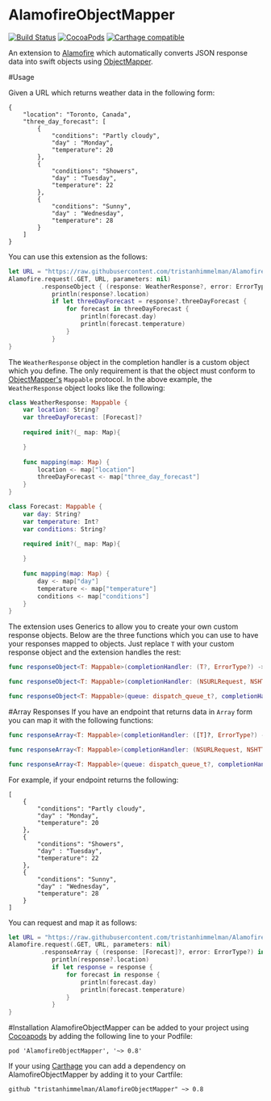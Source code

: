 AlamofireObjectMapper
============
[![Build Status](https://travis-ci.org/tristanhimmelman/AlamofireObjectMapper.svg?branch=master)](https://travis-ci.org/tristanhimmelman/AlamofireObjectMapper)
[![CocoaPods](https://img.shields.io/cocoapods/v/AlamofireObjectMapper.svg)](https://github.com/tristanhimmelman/AlamofireObjectMapper)
[![Carthage compatible](https://img.shields.io/badge/Carthage-compatible-4BC51D.svg?style=flat)](https://github.com/Carthage/Carthage)


An extension to [Alamofire](https://github.com/Alamofire/Alamofire) which automatically converts JSON response data into swift objects using [ObjectMapper](https://github.com/Hearst-DD/ObjectMapper/). 

#Usage

Given a URL which returns weather data in the following form:
```
{
    "location": "Toronto, Canada",    
    "three_day_forecast": [
        { 
            "conditions": "Partly cloudy",
            "day" : "Monday",
            "temperature": 20 
        },
        { 
            "conditions": "Showers",
            "day" : "Tuesday",
            "temperature": 22 
        },
        { 
            "conditions": "Sunny",
            "day" : "Wednesday",
            "temperature": 28 
        }
    ]
}
```

You can use this extension as the follows:
```swift
let URL = "https://raw.githubusercontent.com/tristanhimmelman/AlamofireObjectMapper/d8bb95982be8a11a2308e779bb9a9707ebe42ede/sample_json"
Alamofire.request(.GET, URL, parameters: nil)
         .responseObject { (response: WeatherResponse?, error: ErrorType?) in
            println(response?.location)
            if let threeDayForecast = response?.threeDayForecast {
                for forecast in threeDayForecast {
                    println(forecast.day)
                    println(forecast.temperature)           
                }
            }
}
```

The `WeatherResponse` object in the completion handler is a custom object which you define. The only requirement is that the object must conform to [ObjectMapper's](https://github.com/Hearst-DD/ObjectMapper/) `Mappable` protocol. In the above example, the `WeatherResponse` object looks like the following:

```swift
class WeatherResponse: Mappable {
    var location: String?
    var threeDayForecast: [Forecast]?
    
	required init?(_ map: Map){

	}
    
    func mapping(map: Map) {
        location <- map["location"]
        threeDayForecast <- map["three_day_forecast"]
    }
}

class Forecast: Mappable {
    var day: String?
    var temperature: Int?
    var conditions: String?
    
	required init?(_ map: Map){

	}
    
    func mapping(map: Map) {
        day <- map["day"]
        temperature <- map["temperature"]
        conditions <- map["conditions"]
    }
}
```

The extension uses Generics to allow you to create your own custom response objects. Below are the three functions which you can use to have your responses mapped to objects. Just replace `T` with your custom response object and the extension handles the rest: 

```swift
func responseObject<T: Mappable>(completionHandler: (T?, ErrorType?) -> Void) -> Self
```

```swift
func responseObject<T: Mappable>(completionHandler: (NSURLRequest, NSHTTPURLResponse?, T?, AnyObject?, ErrorType?) -> Void) -> Self
```

```swift
func responseObject<T: Mappable>(queue: dispatch_queue_t?, completionHandler: (NSURLRequest, NSHTTPURLResponse?, T?, AnyObject?, ErrorType?) -> Void) -> Self
```
#Array Responses
If you have an endpoint that returns data in `Array` form you can map it with the following functions:
```swift
func responseArray<T: Mappable>(completionHandler: ([T]?, ErrorType?) -> Void) -> Self
```

```swift
func responseArray<T: Mappable>(completionHandler: (NSURLRequest, NSHTTPURLResponse?, [T]?, AnyObject?, ErrorType?) -> Void) -> Self
```

```swift
func responseArray<T: Mappable>(queue: dispatch_queue_t?, completionHandler: (NSURLRequest, NSHTTPURLResponse?, [T]?, AnyObject?, ErrorType?) -> Void) -> Self
```
For example, if your endpoint returns the following:
```
[
    { 
        "conditions": "Partly cloudy",
        "day" : "Monday",
        "temperature": 20 
    },
    { 
        "conditions": "Showers",
        "day" : "Tuesday",
        "temperature": 22 
    },
    { 
        "conditions": "Sunny",
        "day" : "Wednesday",
        "temperature": 28 
    }
]
```
You can request and map it as follows:
```swift
let URL = "https://raw.githubusercontent.com/tristanhimmelman/AlamofireObjectMapper/f583be1121dbc5e9b0381b3017718a70c31054f7/sample_array_json"
Alamofire.request(.GET, URL, parameters: nil)
         .responseArray { (response: [Forecast]?, error: ErrorType?) in
            println(response?.location)
            if let response = response {
                for forecast in response {
                    println(forecast.day)
                    println(forecast.temperature)           
                }
            }
}
```

#Installation
AlamofireObjectMapper can be added to your project using [Cocoapods](https://cocoapods.org/) by adding the following line to your Podfile:
```
pod 'AlamofireObjectMapper', '~> 0.8'
```

If your using [Carthage](https://github.com/Carthage/Carthage) you can add a dependency on AlamofireObjectMapper by adding it to your Cartfile:
```
github "tristanhimmelman/AlamofireObjectMapper" ~> 0.8
```
